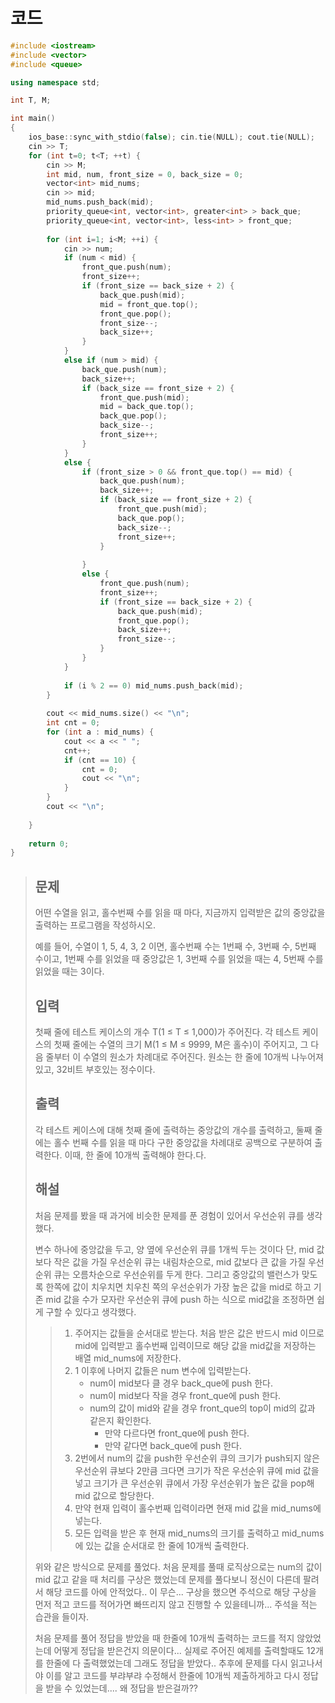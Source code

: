# 코드

```c++
#include <iostream>
#include <vector>
#include <queue>

using namespace std;

int T, M;

int main()
{
    ios_base::sync_with_stdio(false); cin.tie(NULL); cout.tie(NULL);
    cin >> T;
    for (int t=0; t<T; ++t) {
        cin >> M;
        int mid, num, front_size = 0, back_size = 0;
        vector<int> mid_nums;
        cin >> mid;
        mid_nums.push_back(mid);
        priority_queue<int, vector<int>, greater<int> > back_que;
        priority_queue<int, vector<int>, less<int> > front_que;
        
        for (int i=1; i<M; ++i) {
            cin >> num;
            if (num < mid) {
                front_que.push(num);
                front_size++;
                if (front_size == back_size + 2) {
                    back_que.push(mid);
                    mid = front_que.top();
                    front_que.pop();
                    front_size--;
                    back_size++;
                }
            }
            else if (num > mid) {
                back_que.push(num);
                back_size++;
                if (back_size == front_size + 2) {
                    front_que.push(mid);
                    mid = back_que.top();
                    back_que.pop();
                    back_size--;
                    front_size++;
                }
            }
            else {
                if (front_size > 0 && front_que.top() == mid) {
                    back_que.push(num);
                    back_size++;
                    if (back_size == front_size + 2) {
                        front_que.push(mid);
                        back_que.pop();
                        back_size--;
                        front_size++;
                    }
                    
                }
                else {
                    front_que.push(num);
                    front_size++;
                    if (front_size == back_size + 2) {
                        back_que.push(mid);
                        front_que.pop();
                        back_size++;
                        front_size--;
                    }
                }
            }
            
            if (i % 2 == 0) mid_nums.push_back(mid);
        }
        
        cout << mid_nums.size() << "\n";
        int cnt = 0;
        for (int a : mid_nums) {
            cout << a << " ";
            cnt++;
            if (cnt == 10) {
                cnt = 0;
                cout << "\n";
            }
        }
        cout << "\n";
        
    }
    
    return 0;
}

```

> ## 문제
>
> 어떤 수열을 읽고, 홀수번째 수를 읽을 때 마다, 지금까지 입력받은 값의 중앙값을 출력하는 프로그램을 작성하시오.
>
> 예를 들어, 수열이 1, 5, 4, 3, 2 이면, 홀수번째 수는 1번째 수, 3번째 수, 5번째 수이고, 1번째 수를 읽었을 때 중앙값은 1, 3번째 수를 읽었을 때는 4, 5번째 수를 읽었을 때는 3이다.
>
> ## 입력
>
> 첫째 줄에 테스트 케이스의 개수 T(1 ≤ T ≤ 1,000)가 주어진다. 각 테스트 케이스의 첫째 줄에는 수열의 크기 M(1 ≤ M ≤ 9999, M은 홀수)이 주어지고, 그 다음 줄부터 이 수열의 원소가 차례대로 주어진다. 원소는 한 줄에 10개씩 나누어져있고, 32비트 부호있는 정수이다.
>
> ## 출력
>
> 각 테스트 케이스에 대해 첫째 줄에 출력하는 중앙값의 개수를 출력하고, 둘째 줄에는 홀수 번째 수를 읽을 때 마다 구한 중앙값을 차례대로 공백으로 구분하여 출력한다. 이때, 한 줄에 10개씩 출력해야 한다.다.
>
> ## 해설
>
> 처음 문제를 봤을 때 과거에 비슷한 문제를 푼 경험이 있어서 우선순위 큐를 생각했다.
>
> 변수 하나에 중앙값을 두고, 양 옆에 우선순위 큐를 1개씩 두는 것이다 단, mid 값보다 작은 값을 가질 우선순위 큐는 내림차순으로, mid 값보다 큰 값을 가질 우선순위 큐는 오름차순으로 우선순위를 두게 한다. 그리고 중앙값의 밸런스가 맞도록 한쪽에 값이 치우치면 치우친 쪽의 우선순위가 가장 높은 값을 mid로 하고 기존 mid 값을 수가 모자란 우선순위 큐에 push 하는 식으로 mid값을 조정하면 쉽게 구할 수 있다고 생각했다.
>
> > 1. 주어지는 값들을 순서대로 받는다. 처음 받은 값은 반드시 mid 이므로 mid에 입력받고 홀수번째 입력이므로 해당 값을 mid값을 저장하는 배열 mid_nums에 저장한다.
> > 2. 1 이후에 나머지 값들은 num 변수에 입력받는다.
> >    - num이 mid보다 클 경우 back_que에 push 한다.
> >    - num이 mid보다 작을 경우 front_que에 push 한다.
> >    - num의 값이 mid와 같을 경우 front_que의 top이 mid의 값과 같은지 확인한다.
> >      - 만약 다르다면 front_que에 push 한다.
> >      - 만약 같다면 back_que에 push 한다.
> > 3. 2번에서 num의 값을 push한 우선순위 큐의 크기가 push되지 않은 우선순위 큐보다 2만큼 크다면 크기가 작은 우선순위 큐에 mid 값을 넣고 크기가 큰 우선순위 큐에서 가장 우선순위가 높은 값을 pop해 mid 값으로 할당한다.
> > 4. 만약 현재 입력이 홀수번째 입력이라면 현재 mid 값을 mid_nums에 넣는다.
> > 5. 모든 입력을 받은 후 현재 mid_nums의 크기를 출력하고 mid_nums에 있는 값을 순서대로 한 줄에 10개씩 출력한다.
>
> 위와 같은 방식으로 문제를 풀었다. 처음 문제를 풀때 로직상으로는 num의 값이 mid 값고 같을 때 처리를 구상은 했었는데 문제를 풀다보니 정신이 다른데 팔려서 해당 코드를 아에 안적었다.. 이 무슨... 구상을 했으면 주석으로 해당 구상을 먼저 적고 코드를 적어가면 빠뜨리지 않고 진행할 수 있을테니까... 주석을 적는 습관을 들이자.
>
> 처음 문제를 풀어 정답을 받았을 때 한줄에 10개씩 출력하는 코드를 적지 않았었는데 어떻게 정답을 받은건지 의문이다... 실제로 주어진 예제를 출력할때도 12개를 한줄에 다 출력했었는데 그래도 정답을 받았다.. 추후에 문제를 다시 읽고나서야 이를 알고 코드를 부랴부랴 수정해서 한줄에 10개씩 제출하게하고 다시 정답을 받을 수 있었는데....
> 왜 정답을 받은걸까??

